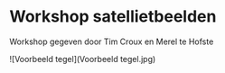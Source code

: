 # Workshop satellietbeelden

Workshop gegeven door Tim Croux en Merel te Hofste 

![Voorbeeld tegel](Voorbeeld tegel.jpg)
